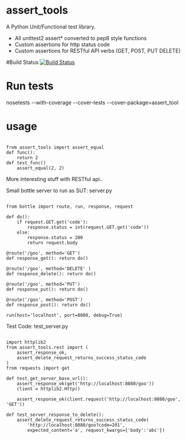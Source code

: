 assert_tools
============
A Python Unit/Functional test library.
* All unittest2 assert* converted to pep8 style functions
* Custom assertions for http status code
* Custom assertions for RESTful API verbs (GET, POST, PUT DELETE)

#Build Status
[![Build Status](https://travis-ci.org/MideO/assert_tools.png)](https://travis-ci.org/MideO/assert_tools)

Run tests
=========
nosetests --with-coverage --cover-tests --cover-package=assert_tool

usage
=====
<pre><code>
from assert_tools import assert_equal
def func():
    return 2
def test_func()
    assert_equal(2, 2)
</code></pre>

More interesting stuff with RESTful api..

Small bottle server to run as SUT: server.py
<pre><code>
from bottle import route, run, response, request

def do():
    if request.GET.get('code'):
        response.status = int(request.GET.get('code'))
    else:
        response.status = 200
        return request.body

@route('/goo', method='GET')
def response_get(): return do()

@route('/goo', method='DELETE' )
def response_delete(): return do()

@route('/goo', method='PUT')
def response_put(): return do()

@route('/goo', method='POST')
def response_post(): return do()

run(host='localhost', port=8080, debug=True)
</code></pre>

Test Code: test_server.py
<pre><code>
import httplib2
from assert_tools.rest import (
    assert_response_ok,
    assert_delete_request_returns_success_status_code
)
from requests import get

def test_get_server_base_url():
    assert_response_ok(get('http://localhost:8080/goo'))
    client = httplib2.Http()

    assert_response_ok(client.request('http://localhost:8080/goo', 'GET'))

def test_server_response_to_delete():
    assert_delete_request_returns_success_status_code(
        'http://localhost:8080/goo?code=201',
        expected_content='a', request_kwargs={'body':'abc'})
</code></pre>